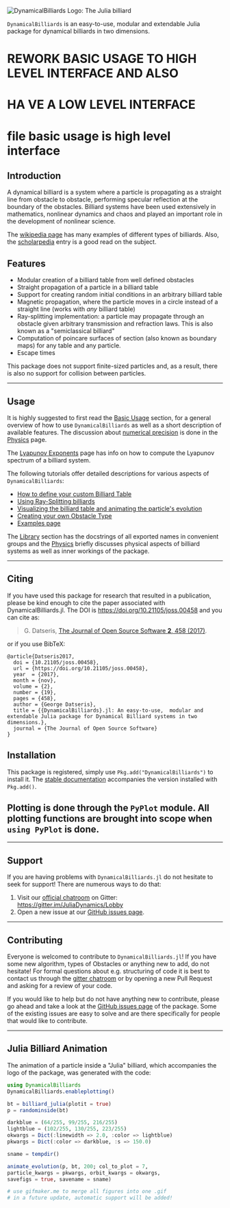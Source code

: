 ![DynamicalBilliards Logo: The Julia billiard](http://i.imgur.com/NKgzYrt.gif)

`DynamicalBilliards` is an easy-to-use, modular and extendable Julia package for
dynamical billiards in two dimensions.


# REWORK BASIC USAGE TO HIGH LEVEL INTERFACE AND ALSO
# HA VE A LOW LEVEL INTERFACE
# file basic usage is high level interface

## Introduction

A dynamical billiard is a system where a particle is propagating as a straight line from obstacle to obstacle, performing specular reflection at the boundary of the obstacles. Billiard systems have been used extensively in mathematics, nonlinear dynamics and chaos and played an important role in the development of nonlinear science.

The [wikipedia page](https://en.wikipedia.org/wiki/Dynamical_billiards) has many examples of different types of billiards. Also, the [scholarpedia](http://www.scholarpedia.org/article/Dynamical_billiards) entry is a good read on the subject.

## Features

* Modular creation of a billiard table from well defined obstacles
* Straight propagation of a particle in a billiard table
* Support for creating random initial conditions in an arbitrary
  billiard table
* Magnetic propagation, where the particle moves in a circle instead
  of a straight line (works with *any* billiard table)
* Ray-splitting implementation: a particle may propagate
  through an obstacle given arbitrary transmission and refraction
  laws. This is also known as a "semiclassical billiard"
* Computation of poincare surfaces of section (also known as boundary maps) for any table and any particle.
* Escape times

This package does not support finite-sized particles and, as a result, there is
also no support for collision between particles.

---


## Usage
It is highly suggested to first read the [Basic Usage](/basic/basic_usage) section,
for a general overview of how to use `DynamicalBilliards` as well as a short
description of available features. The discussion about [numerical precision](/physics/#numerical-precision) is done in the [Physics](/physics) page.

The [Lyapunov Exponents](/lyapunovs) page has info on how to compute the Lyapunov
spectrum of a billiard system.

The following tutorials offer detailed descriptions for various aspects of `DynamicalBilliards`:

- [How to define your custom Billiard Table](/tutorials/billiard_table)
- [Using Ray-Splitting billiards](/tutorials/ray-splitting)
- [Visualizing the billiard table and animating the particle's evolution](/tutorials/visualizing)
- [Creating your own Obstacle Type](/tutorials/own_obstacle)
- [Examples page](/tutorials/examples)

The [Library](/basic/library) section has the docstrings of all exported names in convenient groups and the [Physics](/physics) briefly discusses physical aspects of billiard systems as well as inner workings of the package.

---

## Citing
If you have used this package for research that resulted in a publication, please be
kind enough to cite the paper associated with DynamicalBilliards.jl. The DOI is
https://doi.org/10.21105/joss.00458 and you can cite as:

>G. Datseris, [The Journal of Open Source Software **2**, 458
(2017)](https://doi.org/10.21105/joss.00458).

or if you use BibTeX:
```
@article{Datseris2017,
  doi = {10.21105/joss.00458},
  url = {https://doi.org/10.21105/joss.00458},
  year  = {2017},
  month = {nov},
  volume = {2},
  number = {19},
  pages = {458},
  author = {George Datseris},
  title = {{DynamicalBilliards}.jl: An easy-to-use,  modular and extendable Julia package for Dynamical Billiard systems in two dimensions.},
  journal = {The Journal of Open Source Software}
}
```

## Installation

This package is registered, simply use `Pkg.add("DynamicalBilliards")` to install it.
The [stable documentation](https://juliadynamics.github.io/DynamicalBilliards.jl/stable/) accompanies the version installed with `Pkg.add()`.

Plotting is done through the `PyPlot` module. All plotting functions are brought
into scope when `using PyPlot` is done.
---

---
## Support
If you are having problems with `DynamicalBilliards.jl` do not hesitate to seek for support! There are numerous ways to do that:

1. Visit our [official chatroom](https://gitter.im/JuliaDynamics/Lobby) on Gitter: https://gitter.im/JuliaDynamics/Lobby
2. Open a new issue at our [GitHub issues page](https://github.com/JuliaDynamics/DynamicalBilliards.jl/issues).

---
## Contributing
Everyone is welcomed to contribute to `DynamicalBilliards.jl`! If you have some new
algorithm, types of Obstacles or anything new to add, do not hesitate! For formal
questions about e.g. structuring of code it is best to contact us through the [gitter
chatroom](https://gitter.im/JuliaDynamics/Lobby) or by opening a new Pull Request and asking for a review of your code.

If you would like to help but do not have anything new to contribute, please go ahead
and take a look at the [GitHub issues page](https://github.com/JuliaDynamics/DynamicalBilliards.jl/issues) of the package.
Some of the existing issues are easy to solve and are there specifically for people that would
like to contribute.

---

## Julia Billiard Animation
The animation of a particle inside a "Julia" billiard, which accompanies the logo of the package, was generated with the code:
```julia
using DynamicalBilliards
DynamicalBilliards.enableplotting()

bt = billiard_julia(plotit = true)
p = randominside(bt)

darkblue = (64/255, 99/255, 216/255)
lightblue = (102/255, 130/255, 223/255)
okwargs = Dict(:linewidth => 2.0, :color => lightblue)
pkwargs = Dict(:color => darkblue, :s => 150.0)

sname = tempdir()

animate_evolution(p, bt, 200; col_to_plot = 7,
particle_kwargs = pkwargs, orbit_kwargs = okwargs,
savefigs = true, savename = sname)

# use gifmaker.me to merge all figures into one .gif
# in a future update, automatic support will be added!
```
